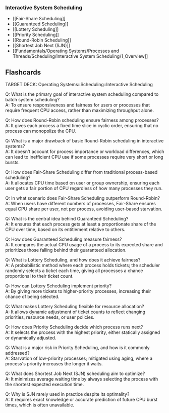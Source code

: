 ### Interactive System Scheduling
- [[Fair-Share Scheduling]]
- [[Guaranteed Scheduling]]
- [[Lottery Scheduling]]
- [[Priority Scheduling]]
- [[Round-Robin Scheduling]]
- [[Shortest Job Next (SJN)]]
- [[Fundamentals/Operating Systems/Processes and Threads/Scheduling/Interactive System Scheduling/1_Overview]]

## Flashcards

TARGET DECK: Operating Systems::Scheduling::Interactive Scheduling

Q: What is the primary goal of interactive system scheduling compared to batch system scheduling?  
A: To ensure responsiveness and fairness for users or processes that require frequent CPU access, rather than maximizing throughput alone.
<!--ID: 1748186756629-->


Q: How does Round-Robin scheduling ensure fairness among processes?  
A: It gives each process a fixed time slice in cyclic order, ensuring that no process can monopolize the CPU.
<!--ID: 1748186756634-->


Q: What is a major drawback of basic Round-Robin scheduling in interactive systems?  
A: It doesn't account for process importance or workload differences, which can lead to inefficient CPU use if some processes require very short or long bursts.
<!--ID: 1748186756636-->


Q: How does Fair-Share Scheduling differ from traditional process-based scheduling?  
A: It allocates CPU time based on user or group ownership, ensuring each user gets a fair portion of CPU regardless of how many processes they run.
<!--ID: 1748186756639-->


Q: In what scenario does Fair-Share Scheduling outperform Round-Robin?  
A: When users have different numbers of processes, Fair-Share ensures equal CPU share per user, not per process, avoiding user-based starvation.
<!--ID: 1748186756642-->


Q: What is the central idea behind Guaranteed Scheduling?  
A: It ensures that each process gets at least a proportionate share of the CPU over time, based on its entitlement relative to others.
<!--ID: 1748186756645-->


Q: How does Guaranteed Scheduling measure fairness?  
A: It compares the actual CPU usage of a process to its expected share and prioritizes those falling behind their guaranteed allocation.
<!--ID: 1748186756648-->


Q: What is Lottery Scheduling, and how does it achieve fairness?  
A: A probabilistic method where each process holds tickets; the scheduler randomly selects a ticket each time, giving all processes a chance proportional to their ticket count.
<!--ID: 1748186756651-->


Q: How can Lottery Scheduling implement priority?  
A: By giving more tickets to higher-priority processes, increasing their chance of being selected.
<!--ID: 1748186756654-->


Q: What makes Lottery Scheduling flexible for resource allocation?  
A: It allows dynamic adjustment of ticket counts to reflect changing priorities, resource needs, or user policies.
<!--ID: 1748186756657-->


Q: How does Priority Scheduling decide which process runs next?  
A: It selects the process with the highest priority, either statically assigned or dynamically adjusted.
<!--ID: 1748186756659-->


Q: What is a major risk in Priority Scheduling, and how is it commonly addressed?  
A: Starvation of low-priority processes; mitigated using aging, where a process's priority increases the longer it waits.
<!--ID: 1748186756663-->


Q: What does Shortest Job Next (SJN) scheduling aim to optimize?  
A: It minimizes average waiting time by always selecting the process with the shortest expected execution time.
<!--ID: 1748186756666-->


Q: Why is SJN rarely used in practice despite its optimality?  
A: It requires exact knowledge or accurate prediction of future CPU burst times, which is often unavailable.
<!--ID: 1748186756669-->
